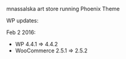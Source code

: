 mnassalska art store running Phoenix Theme


WP updates:

Feb 2 2016:
- WP 4.4.1 => 4.4.2
- WooCommerce  2.5.1 => 2.5.2